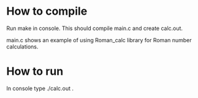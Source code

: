# How to compile

Run make in console. This should compile main.c and create calc.out. 

main.c shows an example of using Roman_calc library for Roman number calculations.

# How to run

In console type ./calc.out .
